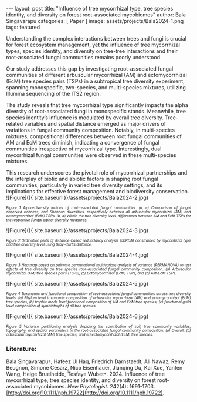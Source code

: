 ﻿﻿---
layout: post
title:  "Influence of tree mycorrhizal type, tree species identity, and diversity on forest root-associated mycobiomes"
author: Bala Singavarapu
categories: [ Paper ]
image: assets/projects/Bala2024-1.png
tags: featured

Understanding the complex interactions between trees and fungi is crucial for forest ecosystem management, yet the influence of tree mycorrhizal types, species identity, and diversity on tree-tree interactions and their root-associated fungal communities remains poorly understood. 

Our study addresses this gap by investigating root-associated fungal communities of different arbuscular mycorrhizal (AM) and ectomycorrhizal (EcM) tree species pairs (TSPs) in a subtropical tree diversity experiment, spanning monospecific, two-species, and multi-species mixtures, utilizing Illumina sequencing of the ITS2 region. 

The study reveals that tree mycorrhizal type significantly impacts the alpha diversity of root-associated fungi in monospecific stands. Meanwhile, tree species identity’s influence is modulated by overall tree diversity. Tree-related variables and spatial distance emerged as major drivers of variations in fungal community composition. Notably, in multi-species mixtures, compositional differences between root fungal communities of AM and EcM trees diminish, indicating a convergence of fungal communities irrespective of mycorrhizal type. Interestingly, dual mycorrhizal fungal communities were observed in these multi-species mixtures. 

This research underscores the pivotal role of mycorrhizal partnerships and the interplay of biotic and abiotic factors in shaping root fungal communities, particularly in varied tree diversity settings, and its implications for effective forest management and biodiversity conservation.
![Figure]({{ site.baseurl }}/assets/projects/Bala2024-2.jpg)
<p style='text-align: justify;' ><span style="font-style: italic; font-size:70%">Figure 1 Alpha-diversity indices of root-associated fungal communities. (a, c) Comparison of fungal observed richness, and Shannon diversities, respectively between all arbuscular mycorrhizal (AM) and ectomycorrhizal (EcM) TSPs. (b, d) Within the tree diversity level, differences between AM and EcM TSPs for the respective fungal alpha-diversity measures. 
</span></p>
![Figure]({{ site.baseurl }}/assets/projects/Bala2024-3.jpg)
<p style='text-align: justify;' ><span style="font-style: italic; font-size:70%">Figure 2 Ordination plots of distance-based redundancy analysis (dbRDA) constrained by mycorrhizal type and tree diversity level using Bray–Curtis distance.
</span></p>
![Figure]({{ site.baseurl }}/assets/projects/Bala2024-4.jpg)
<p style='text-align: justify;' ><span style="font-style: italic; font-size:70%">Figure 3 Heatmap based on pairwise permutational multivariate analysis of variance (PERMANOVA) to test effects of tree diversity on tree species root-associated fungal community composition. (a) Arbuscular mycorrhizal (AM) tree species pairs (TSPs), (b) Ectomycorrhizal (EcM) TSPs, and (c) AM-EcM TSPs.
</span></p>
![Figure]({{ site.baseurl }}/assets/projects/Bala2024-5.jpg)
<p style='text-align: justify;' ><span style="font-style: italic; font-size:70%">Figure 4 Taxonomic and functional composition of root-associated fungal communities across tree diversity levels. (a) Phylum level taxonomic composition of arbuscular mycorrhizal (AM) and ectomycorrhizal (EcM) tree species, (b) trophic mode level functional composition of AM and EcM tree species, (c) functional guild level composition of symbiotrophs of all tree species. 
</span></p>
![Figure]({{ site.baseurl }}/assets/projects/Bala2024-6.jpg)
<p style='text-align: justify;' ><span style="font-style: italic; font-size:70%">Figure 5 Variance partitioning analysis depicting the contribution of soil, tree community variables, topography, and spatial parameters to the root-associated fungal community composition. (a) Overall, (b) arbuscular mycorrhizal (AM) tree species, and (c) ectomycorrhizal (EcM) tree species.
</span></p>

### Literature:
Bala Singavarapu<code>&ast;</code>, Hafeez Ul Haq, Friedrich Darnstaedt, Ali Nawaz, Remy Beugnon, Simone Cesarz, Nico Eisenhauer, Jianqing Du, Kai Xue, Yanfen Wang, Helge Bruelheide, Tesfaye Wubet<code>&ast;</code>. 2024. Influence of tree mycorrhizal type, tree species identity, and diversity on forest root-associated mycobiomes. *New Phytologist*. 242(4): 1691-1703. [http://doi.org/10.1111/nph.19722](http://doi.org/10.1111/nph.19722). 
